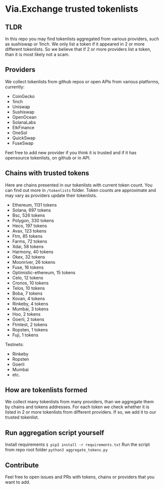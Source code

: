 # Via.Exchange trusted tokenlists

## TLDR

In this repo you may find tokenlists aggregated from various providers, such as sushiswap or 1inch. We only list a token
if it appeared in 2 or more different tokenlists. So we believe that if 2 or more providers list a token, than it is
most likely not a scam.

## Providers

We collect tokenlists from github repos or open APIs from various platforms, currently:
- CoinGecko
- 1inch
- Uniswap
- Sushiswap
- OpenOcean
- SolanaLabs
- ElkFinance
- OneSol
- QuickSwap
- FuseSwap

Feel free to add new provider if you think it is trusted and if it has opensource tokenlists, on github 
or in API.

## Chains with trusted tokens

Here are chains presented in our tokenlists with current token count. You can find out more in `/tokenlists` folder.
Token counts are approximate and may vary as providers update their tokenlists.
- Ethereum, 1131 tokens
- Solana, 697 tokens
- Bsc, 526 tokens
- Polygon, 330 tokens
- Heco, 197 tokens
- Avax, 123 tokens
- Ftm, 85 tokens
- Farms, 72 tokens
- Xdai, 58 tokens
- Harmony, 40 tokens
- Okex, 32 tokens
- Moonriver, 26 tokens
- Fuse, 16 tokens
- Optimistic-ethereum, 15 tokens
- Celo, 12 tokens
- Cronos, 10 tokens
- Telos, 10 tokens
- Boba, 7 tokens
- Kovan, 4 tokens
- Rinkeby, 4 tokens
- Mumbai, 3 tokens
- Hoo, 2 tokens
- Goerli, 2 tokens
- Ftmtest, 2 tokens
- Ropsten, 1 tokens
- Fuji, 1 tokens


Testnets:

- Rinkeby
- Ropsten
- Goerli
- Mumbai
- etc.

## How are tokenlists formed

We collect many tokenlists from many providers, than we aggregate them by chains and tokens addresses. 
For each token we check whether it is listed in 2 or more tokenlists from different providers. If so, 
we add it to our trusted tokenlist.


## Run aggregation script yourself
Install requirements
```$ pip3 install -r requirements.txt```
Run the script from repo root folder
```python3 aggregate_tokens.py```


## Contribute
Feel free to open issues and PRs with tokens, chains or providers that you want to add.